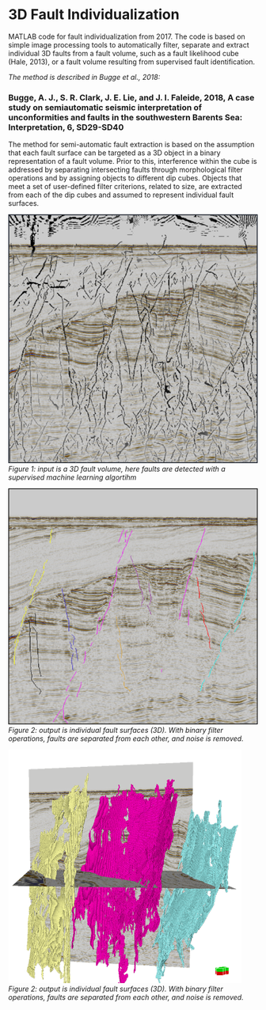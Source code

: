 # 3D Fault Individualization

MATLAB code for fault individualization from 2017. The code is based on simple image processing tools to automatically filter, separate and extract individual 3D faults from a fault volume, such as a fault likelihood cube (Hale, 2013), or a fault volume resulting from supervised fault identification. 

*The method is described in Bugge et al., 2018:*
### Bugge, A. J., S. R. Clark, J. E. Lie, and J. I. Faleide, 2018, A case study on semiautomatic seismic interpretation of unconformities and faults in the southwestern Barents Sea: Interpretation, 6, SD29-SD40

The method for semi-automatic fault extraction is based on the assumption that each fault surface can be targeted as a 3D object in 
a binary representation of a fault volume. Prior to this, interference within the cube is addressed by separating intersecting faults through morphological filter operations and by assigning objects to different dip cubes. Objects that meet a set of user-defined filter criterions, related to size, are extracted from each of the dip cubes and assumed to represent individual fault surfaces.


![fault_ind_1](fault_ind_1.png)<br/> *Figure 1: input is a 3D fault volume, here faults are detected with a supervised machine learning algortihm*

![fault_ind_2](fault_ind_2.png)<br/> *Figure 2: output is individual fault surfaces (3D). With binary filter operations, faults are separated from each other, and noise is removed.*

![fault_ind_3](fault_ind_3.png)<br/> *Figure 2: output is individual fault surfaces (3D). With binary filter operations, faults are separated from each other, and noise is removed.*
